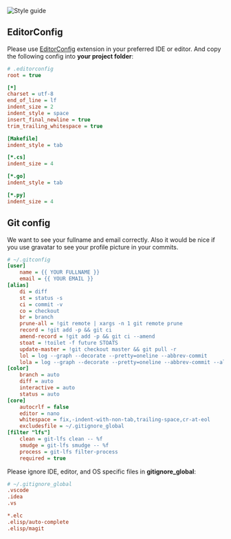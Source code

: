 ![Style guide](https://gokmengorgen.net/img/style-guide/code-part-pixelised.png "Style guide")

## EditorConfig
Please use [EditorConfig](https://editorconfig.org/) extension in your preferred IDE or editor. And copy the following config into **your project folder**:

```ini
# .editorconfig
root = true

[*]
charset = utf-8
end_of_line = lf
indent_size = 2
indent_style = space
insert_final_newline = true
trim_trailing_whitespace = true

[Makefile]
indent_style = tab

[*.cs]
indent_size = 4

[*.go]
indent_style = tab

[*.py]
indent_size = 4
```

## Git config
We want to see your fullname and email correctly. Also it would be nice if you use gravatar to see your profile picture in your commits.

```ini
# ~/.gitconfig
[user]
    name = {{ YOUR FULLNAME }}
    email = {{ YOUR EMAIL }}
[alias]
    di = diff
    st = status -s
    ci = commit -v
    co = checkout
    br = branch
    prune-all = !git remote | xargs -n 1 git remote prune
    record = !git add -p && git ci
    amend-record = !git add -p && git ci --amend
    stoat = !toilet -f future STOATS
    update-master = !git checkout master && git pull -r
    lol = log --graph --decorate --pretty=oneline --abbrev-commit
    lola = log --graph --decorate --pretty=oneline --abbrev-commit --all
[color]
    branch = auto
    diff = auto
    interactive = auto
    status = auto
[core]
    autocrlf = false
    editor = nano
    whitespace = fix,-indent-with-non-tab,trailing-space,cr-at-eol
    excludesfile = ~/.gitignore_global
[filter "lfs"]
    clean = git-lfs clean -- %f
    smudge = git-lfs smudge -- %f
    process = git-lfs filter-process
    required = true
```

Please ignore IDE, editor, and OS specific files in **gitignore_global**:

```ini
# ~/.gitignore_global
.vscode
.idea
.vs

*.elc
.elisp/auto-complete
.elisp/magit
```
